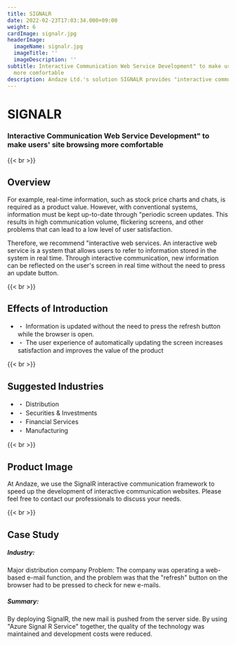 ```yaml
---
title: SIGNALR
date: 2022-02-23T17:03:34.000+09:00
weight: 6
cardImage: signalr.jpg
headerImage:
  imageName: signalr.jpg
  imageTitle: ''
  imageDescription: ''
subtitle: Interactive Communication Web Service Development" to make users' site browsing
  more comfortable
description: Andaze Ltd.'s solution SIGNALR provides "interactive communication web service development" that makes users' site browsing more comfortable. We will proceed with interactive web development with a sense of speed using the "SignalR" interactive communication framework. Please feel free to consult with us as we will develop a plan based on an understanding of your company's current situation.
---
```

# SIGNALR

### Interactive Communication Web Service Development" to make users' site browsing more comfortable

{{< br >}}

## Overview

For example, real-time information, such as stock price charts and chats, is required as a product value. However, with conventional systems, information must be kept up-to-date through "periodic screen updates. This results in high communication volume, flickering screens, and other problems that can lead to a low level of user satisfaction.

Therefore, we recommend "interactive web services. An interactive web service is a system that allows users to refer to information stored in the system in real time. Through interactive communication, new information can be reflected on the user's screen in real time without the need to press an update button.

{{< br >}}

## Effects of Introduction

* ・ Information is updated without the need to press the refresh button while the browser is open.
* ・ The user experience of automatically updating the screen increases satisfaction and improves the value of the product

{{< br >}}

## Suggested Industries

* ・ Distribution
* ・ Securities & Investments
* ・ Financial Services
* ・ Manufacturing

{{< br >}}

## Product Image

At Andaze, we use the SignalR interactive communication framework to speed up the development of interactive communication websites. Please feel free to contact our professionals to discuss your needs.

{{< br >}}

## Case Study

##### **Industry**:

Major distribution company Problem: The company was operating a web-based e-mail function, and the problem was that the "refresh" button on the browser had to be pressed to check for new e-mails.

##### **Summary**:

By deploying SignalR, the new mail is pushed from the server side. By using "Azure Signal R Service" together, the quality of the technology was maintained and development costs were reduced.